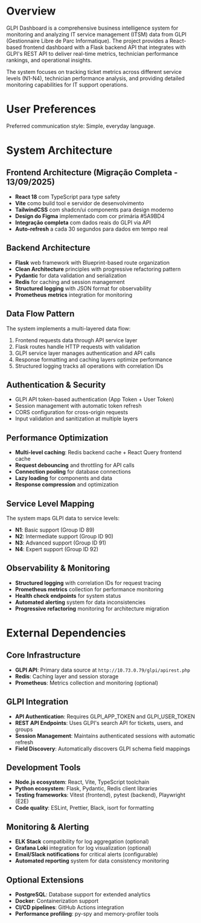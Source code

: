 # Overview

GLPI Dashboard is a comprehensive business intelligence system for monitoring and analyzing IT service management (ITSM) data from GLPI (Gestionnaire Libre de Parc Informatique). The project provides a React-based frontend dashboard with a Flask backend API that integrates with GLPI's REST API to deliver real-time metrics, technician performance rankings, and operational insights.

The system focuses on tracking ticket metrics across different service levels (N1-N4), technician performance analysis, and providing detailed monitoring capabilities for IT support operations.

# User Preferences

Preferred communication style: Simple, everyday language.

# System Architecture

## Frontend Architecture (Migração Completa - 13/09/2025)
- **React 18** com TypeScript para type safety
- **Vite** como build tool e servidor de desenvolvimento
- **TailwindCSS** com shadcn/ui components para design moderno
- **Design do Figma** implementado com cor primária #5A9BD4
- **Integração completa** com dados reais do GLPI via API
- **Auto-refresh** a cada 30 segundos para dados em tempo real

## Backend Architecture
- **Flask** web framework with Blueprint-based route organization
- **Clean Architecture** principles with progressive refactoring pattern
- **Pydantic** for data validation and serialization
- **Redis** for caching and session management
- **Structured logging** with JSON format for observability
- **Prometheus metrics** integration for monitoring

## Data Flow Pattern
The system implements a multi-layered data flow:
1. Frontend requests data through API service layer
2. Flask routes handle HTTP requests with validation
3. GLPI service layer manages authentication and API calls
4. Response formatting and caching layers optimize performance
5. Structured logging tracks all operations with correlation IDs

## Authentication & Security
- GLPI API token-based authentication (App Token + User Token)
- Session management with automatic token refresh
- CORS configuration for cross-origin requests
- Input validation and sanitization at multiple layers

## Performance Optimization
- **Multi-level caching**: Redis backend cache + React Query frontend cache
- **Request debouncing** and throttling for API calls
- **Connection pooling** for database connections
- **Lazy loading** for components and data
- **Response compression** and optimization

## Service Level Mapping
The system maps GLPI data to service levels:
- **N1**: Basic support (Group ID 89)
- **N2**: Intermediate support (Group ID 90) 
- **N3**: Advanced support (Group ID 91)
- **N4**: Expert support (Group ID 92)

## Observability & Monitoring
- **Structured logging** with correlation IDs for request tracing
- **Prometheus metrics** collection for performance monitoring
- **Health check endpoints** for system status
- **Automated alerting** system for data inconsistencies
- **Progressive refactoring** monitoring for architecture migration

# External Dependencies

## Core Infrastructure
- **GLPI API**: Primary data source at `http://10.73.0.79/glpi/apirest.php`
- **Redis**: Caching layer and session storage
- **Prometheus**: Metrics collection and monitoring (optional)

## GLPI Integration
- **API Authentication**: Requires GLPI_APP_TOKEN and GLPI_USER_TOKEN
- **REST API Endpoints**: Uses GLPI's search API for tickets, users, and groups
- **Session Management**: Maintains authenticated sessions with automatic refresh
- **Field Discovery**: Automatically discovers GLPI schema field mappings

## Development Tools
- **Node.js ecosystem**: React, Vite, TypeScript toolchain
- **Python ecosystem**: Flask, Pydantic, Redis client libraries  
- **Testing frameworks**: Vitest (frontend), pytest (backend), Playwright (E2E)
- **Code quality**: ESLint, Prettier, Black, isort for formatting

## Monitoring & Alerting
- **ELK Stack** compatibility for log aggregation (optional)
- **Grafana Loki** integration for log visualization (optional)
- **Email/Slack notifications** for critical alerts (configurable)
- **Automated reporting** system for data consistency monitoring

## Optional Extensions
- **PostgreSQL**: Database support for extended analytics
- **Docker**: Containerization support
- **CI/CD pipelines**: GitHub Actions integration
- **Performance profiling**: py-spy and memory-profiler tools